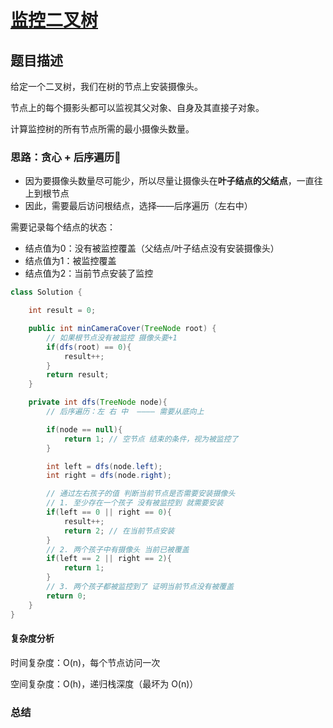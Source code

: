 # [监控二叉树](监控二叉树"[题目地址](https://leetcode.cn/problems/binary-tree-cameras/description/)")

## 题目描述
给定一个二叉树，我们在树的节点上安装摄像头。

节点上的每个摄影头都可以监视其父对象、自身及其直接子对象。

计算监控树的所有节点所需的最小摄像头数量。

### 思路：贪心 + 后序遍历🌟
- 因为要摄像头数量尽可能少，所以尽量让摄像头在**叶子结点的父结点**，一直往上到根节点
- 因此，需要最后访问根结点，选择——后序遍历（左右中）

需要记录每个结点的状态：
- 结点值为0：没有被监控覆盖（父结点/叶子结点没有安装摄像头）
- 结点值为1：被监控覆盖
- 结点值为2：当前节点安装了监控

```java
class Solution {

    int result = 0;

    public int minCameraCover(TreeNode root) {
        // 如果根节点没有被监控 摄像头要+1
        if(dfs(root) == 0){
            result++;
        }
        return result;
    }

    private int dfs(TreeNode node){
        // 后序遍历：左 右 中  ———— 需要从底向上

        if(node == null){
            return 1; // 空节点 结束的条件，视为被监控了
        }

        int left = dfs(node.left);
        int right = dfs(node.right);

        // 通过左右孩子的值 判断当前节点是否需要安装摄像头
        // 1. 至少存在一个孩子 没有被监控到 就需要安装
        if(left == 0 || right == 0){
            result++;
            return 2; // 在当前节点安装
        }
        // 2. 两个孩子中有摄像头 当前已被覆盖
        if(left == 2 || right == 2){
            return 1;
        }
        // 3. 两个孩子都被监控到了 证明当前节点没有被覆盖
        return 0;
    }
}
```

#### 复杂度分析
时间复杂度：O(n)，每个节点访问一次

空间复杂度：O(h)，递归栈深度（最坏为 O(n)）

### 总结
